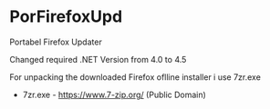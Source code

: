 # PorFirefoxUpd
 Portabel Firefox Updater
 
 Changed required .NET Version from 4.0 to 4.5

For unpacking the downloaded Firefox oflline installer i use 7zr.exe

- 7zr.exe - https://www.7-zip.org/ (Public Domain)

